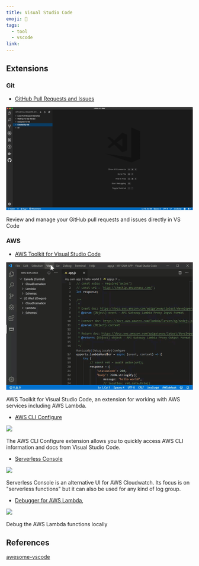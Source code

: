 ```yaml
---
title: Visual Studio Code
emoji: 📝
tags:
  - tool
  - vscode
link:
---
```


## Extensions

### Git

- [GitHub Pull Requests and Issues](https://marketplace.visualstudio.com/items?itemName=GitHub.vscode-pull-request-github)

![](https://github.com/Microsoft/vscode-pull-request-github/raw/master/.readme/demo.gif)

Review and manage your GitHub pull requests and issues directly in VS Code

### AWS

- [AWS Toolkit for Visual Studio Code](https://marketplace.visualstudio.com/itemdetails?itemName=AmazonWebServices.aws-toolkit-vscode)

![](https://github.com/aws/aws-toolkit-vscode/raw/master/resources/marketplace/open-command-palette.gif)

AWS Toolkit for Visual Studio Code, an extension for working with AWS services including AWS Lambda.

- [AWS CLI Configure](https://marketplace.visualstudio.com/items?itemName=mark-tucker.aws-cli-configure)

![](https://github.com/rmtuckerphx/aws-cli-configure/raw/master/images/commands.png)

The AWS CLI Configure extension allows you to quickly access AWS CLI information and docs from Visual Studio Code.

- [Serverless Console](https://marketplace.visualstudio.com/items?itemName=devAdvice.serverlessconsole)

![](https://github.com/domagojk/serverless-console/raw/master/gifs/dynamodb.gif)

Serverless Console is an alternative UI for AWS Cloudwatch. Its focus is on "serverless functions" but it can also be used for any kind of log group.

- [Debugger for AWS Lambda](https://marketplace.visualstudio.com/items?itemName=thundra.thundra-debugger),

![](https://github.com/thundra-io/thundra-vscode-issues/raw/master/resources/thundra-vscode.gif)

Debug the AWS Lambda functions locally

## References

[awesome-vscode](https://github.com/viatsko/awesome-vscode)
